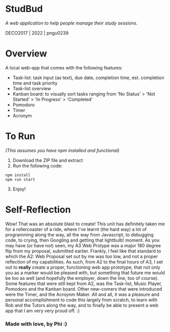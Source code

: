 # StudBud
*A web application to help people manage their study sessions.*

DECO2017 | 2022 | pngu0239

# Overview
A local web-app that comes with the following features:

- Task-list: task input (as text), due date, completion time, est. completion time and task priority
- Task-list overview
- Kanban board: to visually sort tasks ranging from 'No Status' > 'Not Started' > 'In Progress' > 'Completed'
- Pomodoro
- Timer
- Acronym

# To Run
*(This assumes you have npm installed and functional)*
1. Download the ZIP file and extract
2. Run the following code:

```
npm install
npm run start
```

3. Enjoy!

# Self-Reflection
Wow! That was an absolute blast to create! This unit has definitely taken me for a rollercoaster of a ride, where I've learnt (the hard way) a lot of programming along the way, all the way from Javascript, to debugging code, to crying, then Googling and getting that lightbulb! moment. As you may have (or have not) seen, my A3 Web Protype was a major 180 degree flip from my proposal, submitted earlier. Frankly, I feel like that standard to which the A2: Web Proposal set out by me was too low, and not a proper reflection of my capabilities. As such, from A2 to the final hours of A3, I set out to **really** create a proper, functioning web app prototype, that not only you as a marker would be pleased with, but something that future me would be too as well (and hopefully the employer, down the line, too of course). Some features that were still kept from A2, was the Task-list, Music Player, Pomodoro and the Kanban board. Other new-comers that were introduced were the Timer, and the Acroynm Maker. All and all, it was a pleasure and personal accomplishment to code this largely from scratch, to learn with Rob and the Tutors along the way, and to finally be able to present a web app that I am very very proud off. :)

### Made with love, by Phi :)
